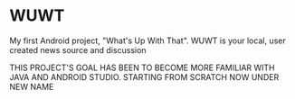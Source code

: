 # WUWT
My first Android project, "What's Up With That". WUWT is your local, user created news source and discussion

THIS PROJECT'S GOAL HAS BEEN TO BECOME MORE FAMILIAR WITH JAVA AND ANDROID STUDIO. STARTING FROM SCRATCH NOW UNDER NEW NAME
